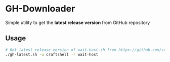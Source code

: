 # GH-Downloader

Simple utility to get the **latest release version** from GitHub repository

## Usage

```sh
# Get latest release version of wait-host.sh from https://github.com/craftshell/wait-host
./gh-latest.sh -u craftshell -r wait-host
```
